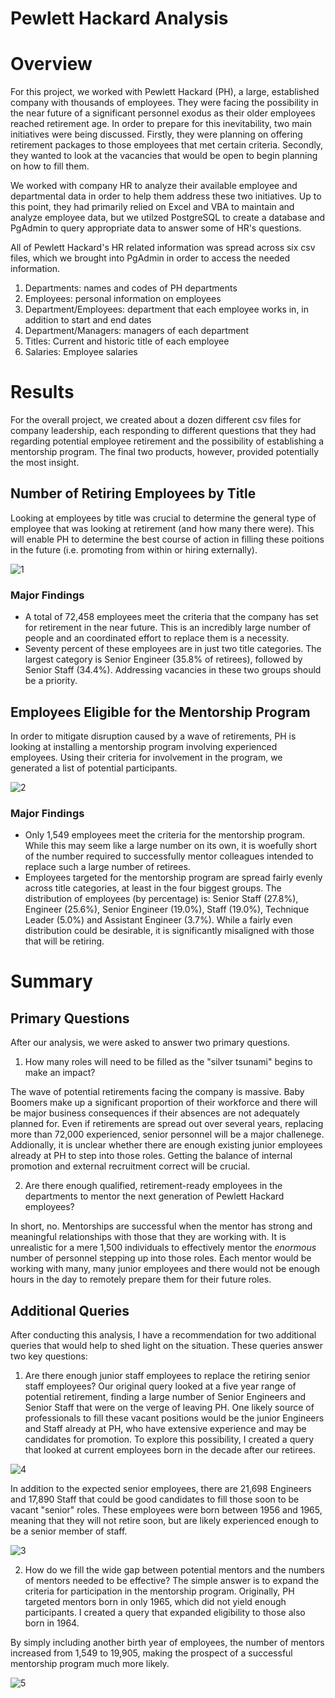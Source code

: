 # Pewlett Hackard Analysis

# Overview

For this project, we worked with Pewlett Hackard (PH), a large, established company with thousands of employees. They were facing the possibility in the near future of a significant personnel exodus as their older employees reached retirement age. In order to prepare for this inevitability, two main initiatives were being discussed. Firstly, they were planning on offering retirement packages to those employees that met certain criteria. Secondly, they wanted to look at the vacancies that would be open to begin planning on how to fill them.

We worked with company HR to analyze their available employee and departmental data in order to help them address these two initiatives. Up to this point, they had primarily relied on Excel and VBA to maintain and analyze employee data, but we utilzed PostgreSQL to create a database and PgAdmin to query appropriate data to answer some of HR's questions.

All of Pewlett Hackard's HR related information was spread across six csv files, which we brought into PgAdmin in order to access the needed information.

1. Departments: names and codes of PH departments
2. Employees: personal information on employees
3. Department/Employees: department that each employee works in, in addition to start and end dates
4. Department/Managers: managers of each department 
5. Titles: Current and historic title of each employee
6. Salaries: Employee salaries

# Results

For the overall project, we created about a dozen different csv files for company leadership, each responding to different questions that they had regarding potential employee retirement and the possibility of establishing a mentorship program. The final two products, however, provided potentially the most insight. 

## Number of Retiring Employees by Title

Looking at employees by title was crucial to determine the general type of employee that was looking at retirement (and how many there were). This will enable PH to determine the best course of action in filling these poitions in the future (i.e. promoting from within or hiring externally). 

![1](https://github.com/brianbutler08/Pewlett-Hackard-Analysis/blob/main/PH%20images%20for%20README/PH%20retirement%20by%20title.png)

### Major Findings

- A total of 72,458 employees meet the criteria that the company has set for retirement in the near future. This is an incredibly large number of people and an coordinated effort to replace them is a necessity.
- Seventy percent of these employees are in just two title categories. The largest category is Senior Engineer (35.8% of retirees), followed by Senior Staff (34.4%). Addressing vacancies in these two groups should be a priority.

## Employees Eligible for the Mentorship Program

In order to mitigate disruption caused by a wave of retirements, PH is looking at installing a mentorship program involving experienced employees. Using their criteria for involvement in the program, we generated a list of potential participants.

![2](https://github.com/brianbutler08/Pewlett-Hackard-Analysis/blob/main/PH%20images%20for%20README/PH%20mentorship%20original.png)

### Major Findings

- Only 1,549 employees meet the criteria for the mentorship program. While this may seem like a large number on its own, it is woefully short of the number required to successfully mentor colleagues intended to replace such a large number of retirees.
- Employees targeted for the mentorship program are spread fairly evenly across title categories, at least in the four biggest groups. The distribution of employees (by percentage) is: Senior Staff (27.8%), Engineer (25.6%), Senior Engineer (19.0%), Staff (19.0%), Technique Leader (5.0%) and Assistant Engineer (3.7%). While a fairly even distribution could be desirable, it is significantly misaligned with those that will be retiring.

# Summary

## Primary Questions

After our analysis, we were asked to answer two primary questions.

1. How many roles will need to be filled as the "silver tsunami" begins to make an impact? 

The wave of potential retirements facing the company is massive. Baby Boomers make up a significant proportion of their workforce and there will be major business consequences if their absences are not adequately planned for. Even if retirements are spread out over several years, replacing more than 72,000 experienced, senior personnel will be a major challenege. Addionally, it is unclear whether there are enough existing junior employees already at PH to step into those roles. Getting the balance of internal promotion and external recruitment correct will be crucial.

2. Are there enough qualified, retirement-ready employees in the departments to mentor the next generation of Pewlett Hackard employees?

In short, no. Mentorships are successful when the mentor has strong and meaningful relationships with those that they are working with. It is unrealistic for a mere 1,500 individuals to effectively mentor the *enormous* number of personnel stepping up into those roles. Each mentor would be working with many, many junior employees and there would not be enough hours in the day to remotely prepare them for their future roles.

## Additional Queries

After conducting this analysis, I have a recommendation for two additional queries that would help to shed light on the situation. These queries answer two key questions:

1. Are there enough junior staff employees to replace the retiring senior staff employees? Our original query looked at a five year range of potential retirement, finding a large number of Senior Engineers and Senior Staff that were on the verge of leaving PH. One likely source of professionals to fill these vacant positions would be the junior Engineers and Staff already at PH, who have extensive experience and may be candidates for promotion. To explore 
this possibility, I created a query that looked at current employees born in the decade after our retirees.

![4](https://github.com/brianbutler08/Pewlett-Hackard-Analysis/blob/main/PH%20images%20for%20README/PH%20query%20for%20expanded%20mentorship.png)

In addition to the expected senior employees, there are 21,698 Engineers and 17,890 Staff that could be good candidates to fill those soon to be vacant "senior" roles. These employees were born between 1956 and 1965, meaning that they will not retire soon, but are likely experienced enough to be a senior member of staff.

![3](https://github.com/brianbutler08/Pewlett-Hackard-Analysis/blob/main/PH%20images%20for%20README/PH%20non-retirees.png)

2. How do we fill the wide gap between potential mentors and the numbers of mentors needed to be effective? The simple answer is to expand the criteria for participation in the mentorship program. Originally, PH targeted mentors born in only 1965, which did not yield enough participants. I created a query that expanded eligibility to those also born in 1964. 

By simply including another birth year of employees, the number of mentors increased from 1,549 to 19,905, making the prospect of a successful mentorship program much more likely. 

![5](https://github.com/brianbutler08/Pewlett-Hackard-Analysis/blob/main/PH%20images%20for%20README/PH%20expanded%20mentorship.png)
